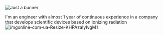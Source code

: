 ![Just a bunner](https://user-images.githubusercontent.com/91522891/161520646-6046cacb-173b-4ba0-8198-030147ca2845.png)

I'm an engineer with almost 1 year of continuous experience in a company that develops scientific devices based on ionizing radiation
![imgonline-com-ua-Resize-KHPAzaIyIvgM1](https://user-images.githubusercontent.com/91522891/161522591-066c1aec-527b-48c1-9815-ad8ef5d3bf19.png)





<!--
**cherkesovbasil/cherkesovbasil** is a ✨ _special_ ✨ repository because its `README.md` (this file) appears on your GitHub profile.

Here are some ideas to get you started:

- 🔭 I’m currently working on ...
- 🌱 I’m currently learning ...
- 👯 I’m looking to collaborate on ...
- 🤔 I’m looking for help with ...
- 💬 Ask me about ...
- 📫 How to reach me: ...
- 😄 Pronouns: ...
- ⚡ Fun fact: ...
-->
